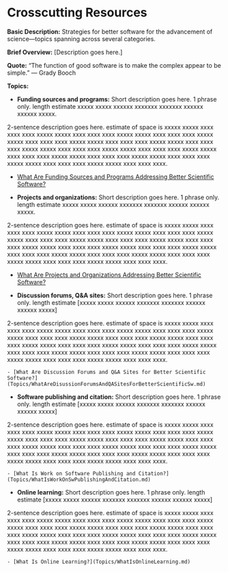 # Crosscutting Resources

**Basic Description:**  Strategies for better software for the advancement of science—topics spanning across several categories.

**Brief Overview:** [Description goes here.]

**Quote:** “The function of good software is to make the complex appear to be simple.” — Grady Booch

**Topics:**

- **Funding sources and programs:** Short description goes here.  1 phrase only. length estimate xxxxx xxxxx xxxxxx xxxxxxx xxxxxxx xxxxxx xxxxxx xxxxx.

 2-sentence description goes here. estimate of space is xxxxx xxxxx xxxx xxxx xxxx xxxxx xxxxx xxxx xxxx xxxx xxxxx xxxxx xxxx xxxx xxxx xxxxx xxxxx xxxx xxxx xxxx xxxxx xxxxx xxxx xxxx xxxx xxxxx xxxxx xxxx xxxx xxxx xxxxx xxxxx xxxx xxxx xxxx xxxxx xxxxx xxxx xxxx xxxx xxxxx xxxxx xxxx xxxx xxxx xxxxx xxxxx xxxx xxxx xxxx xxxxx xxxxx xxxx xxxx xxxx xxxxx xxxxx xxxx xxxx xxxx xxxxx xxxxx xxxx xxxx xxxx.

   - [What Are Funding Sources and Programs Addressing Better Scientific Software?](Topics/WhatAreFundingSourcesAndProgramsAddressingBetterScientificSw.md)

- **Projects and organizations:** Short description goes here.  1 phrase only. length estimate xxxxx xxxxx xxxxxx xxxxxxx xxxxxxx xxxxxx xxxxxx xxxxx.

 2-sentence description goes here. estimate of space is xxxxx xxxxx xxxx xxxx xxxx xxxxx xxxxx xxxx xxxx xxxx xxxxx xxxxx xxxx xxxx xxxx xxxxx xxxxx xxxx xxxx xxxx xxxxx xxxxx xxxx xxxx xxxx xxxxx xxxxx xxxx xxxx xxxx xxxxx xxxxx xxxx xxxx xxxx xxxxx xxxxx xxxx xxxx xxxx xxxxx xxxxx xxxx xxxx xxxx xxxxx xxxxx xxxx xxxx xxxx xxxxx xxxxx xxxx xxxx xxxx xxxxx xxxxx xxxx xxxx xxxx xxxxx xxxxx xxxx xxxx xxxx.

   - [What Are Projects and Organizations Addressing Better Scientific Software?](Topics/WhatAreProjectsAndOrganizationsAddressingBetterScientificSw.md)

- **Discussion forums, Q&A sites:** Short description goes here.  1 phrase only. length estimate [xxxxx xxxxx xxxxxx xxxxxxx xxxxxxx xxxxxx xxxxxx xxxxx]

 2-sentence description goes here. estimate of space is xxxxx xxxxx xxxx xxxx xxxx xxxxx xxxxx xxxx xxxx xxxx xxxxx xxxxx xxxx xxxx xxxx xxxxx xxxxx xxxx xxxx xxxx xxxxx xxxxx xxxx xxxx xxxx xxxxx xxxxx xxxx xxxx xxxx xxxxx xxxxx xxxx xxxx xxxx xxxxx xxxxx xxxx xxxx xxxx xxxxx xxxxx xxxx xxxx xxxx xxxxx xxxxx xxxx xxxx xxxx xxxxx xxxxx xxxx xxxx xxxx xxxxx xxxxx xxxx xxxx xxxx xxxxx xxxxx xxxx xxxx xxxx.

    - [What Are Discussion Forums and Q&A Sites for Better Scientific Software?](Topics/WhatAreDisussionForumsAndQASitesForBetterScientificSw.md)

- **Software publishing and citation:** Short description goes here.  1 phrase only. length estimate [xxxxx xxxxx xxxxxx xxxxxxx xxxxxxx xxxxxx xxxxxx xxxxx]

 2-sentence description goes here. estimate of space is xxxxx xxxxx xxxx xxxx xxxx xxxxx xxxxx xxxx xxxx xxxx xxxxx xxxxx xxxx xxxx xxxx xxxxx xxxxx xxxx xxxx xxxx xxxxx xxxxx xxxx xxxx xxxx xxxxx xxxxx xxxx xxxx xxxx xxxxx xxxxx xxxx xxxx xxxx xxxxx xxxxx xxxx xxxx xxxx xxxxx xxxxx xxxx xxxx xxxx xxxxx xxxxx xxxx xxxx xxxx xxxxx xxxxx xxxx xxxx xxxx xxxxx xxxxx xxxx xxxx xxxx xxxxx xxxxx xxxx xxxx xxxx.

    - [What Is Work on Software Publishing and Citation?](Topics/WhatIsWorkOnSwPublishingAndCitation.md)

- **Online learning:** Short description goes here.  1 phrase only. length estimate [xxxxx xxxxx xxxxxx xxxxxxx xxxxxxx xxxxxx xxxxxx xxxxx]

 2-sentence description goes here. estimate of space is xxxxx xxxxx xxxx xxxx xxxx xxxxx xxxxx xxxx xxxx xxxx xxxxx xxxxx xxxx xxxx xxxx xxxxx xxxxx xxxx xxxx xxxx xxxxx xxxxx xxxx xxxx xxxx xxxxx xxxxx xxxx xxxx xxxx xxxxx xxxxx xxxx xxxx xxxx xxxxx xxxxx xxxx xxxx xxxx xxxxx xxxxx xxxx xxxx xxxx xxxxx xxxxx xxxx xxxx xxxx xxxxx xxxxx xxxx xxxx xxxx xxxxx xxxxx xxxx xxxx xxxx xxxxx xxxxx xxxx xxxx xxxx.

    - [What Is Online Learning?](Topics/WhatIsOnlineLearning.md)
